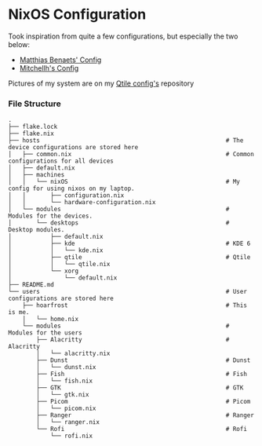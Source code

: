 # NixOS Configuration

Took inspiration from quite a few configurations, but especially the two below:

* [Matthias Benaets' Config](https://github.com/MatthiasBenaets/nix-config)
* [Mitchellh's Config](https://github.com/mitchellh/nixos-config)

Pictures of my system are on my [Qtile config's](https://github.com/hoarfrost32/qtile_config) repository

### File Structure

```
.
├── flake.lock                                            
├── flake.nix
├── hosts                                                     # The device configurations are stored here
│   ├── common.nix                                            # Common configurations for all devices
│   ├── default.nix
│   ├── machines
│   │   └── nixOS                                             # My config for using nixos on my laptop. 
│   │       ├── configuration.nix
│   │       └── hardware-configuration.nix
│   └── modules                                               # Modules for the devices. 
│       └── desktops                                          # Desktop modules.
│           ├── default.nix
│           ├── kde                                           # KDE 6
│           │   └── kde.nix
│           ├── qtile                                         # Qtile
│           │   └── qtile.nix
│           └── xorg
│               └── default.nix
├── README.md
└── users                                                     # User configurations are stored here
    ├── hoarfrost                                             # This is me. 
    │   └── home.nix                                          
    └── modules                                               # Modules for the users
        ├── Alacritty                                         # Alacritty
        │   └── alacritty.nix
        ├── Dunst                                             # Dunst
        │   └── dunst.nix
        ├── Fish                                              # Fish
        │   └── fish.nix
        ├── GTK                                               # GTK
        │   └── gtk.nix
        ├── Picom                                             # Picom
        │   └── picom.nix
        ├── Ranger                                            # Ranger
        │   └── ranger.nix
        └── Rofi                                              # Rofi
            └── rofi.nix
```
